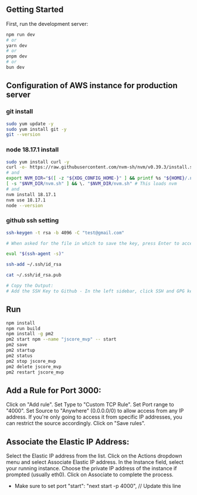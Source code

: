 

## Getting Started

First, run the development server:

```bash
npm run dev
# or
yarn dev
# or
pnpm dev
# or
bun dev
```

## Configuration of AWS instance for production server

### git install
```bash
sudo yum update -y
sudo yum install git -y
git --version
```
### node 18.17.1 install
```bash
sudo yum install curl -y
curl -o- https://raw.githubusercontent.com/nvm-sh/nvm/v0.39.3/install.sh | bash
# and
export NVM_DIR="$([ -z "${XDG_CONFIG_HOME-}" ] && printf %s "${HOME}/.nvm" || printf %s "${XDG_CONFIG_HOME}/nvm")"
[ -s "$NVM_DIR/nvm.sh" ] && \. "$NVM_DIR/nvm.sh" # This loads nvm
# and
nvm install 18.17.1
nvm use 18.17.1
node --version

```
### github ssh setting
```bash
ssh-keygen -t rsa -b 4096 -C "test@gmail.com"

# When asked for the file in which to save the key, press Enter to accept the default location (/home/ec2-user/.ssh/id_rsa).

eval "$(ssh-agent -s)"

ssh-add ~/.ssh/id_rsa

cat ~/.ssh/id_rsa.pub

# Copy the Output:
# Add the SSH Key to Github - In the left sidebar, click SSH and GPG keys
```
## Run
```bash
npm install
npm run build
npm install -g pm2
pm2 start npm --name "jscore_mvp" -- start
pm2 save
pm2 startup
pm2 status
pm2 stop jscore_mvp
pm2 delete jscore_mvp
pm2 restart jscore_mvp

```

## Add a Rule for Port 3000:

Click on "Add rule".
Set Type to "Custom TCP Rule".
Set Port range to "4000".
Set Source to "Anywhere" (0.0.0.0/0) to allow access from any IP address. If you're only going to access it from specific IP addresses, you can restrict the source accordingly.
Click on "Save rules".

## Associate the Elastic IP Address:

Select the Elastic IP address from the list.
Click on the Actions dropdown menu and select Associate Elastic IP address.
In the Instance field, select your running instance.
Choose the private IP address of the instance if prompted (usually eth0).
Click on Associate to complete the process.


* Make sure to set port
"start": "next start -p 4000",  // Update this line






